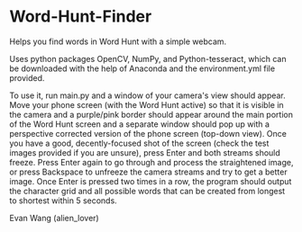 # Word-Hunt-Finder
Helps you find words in Word Hunt with a simple webcam.

Uses python packages OpenCV, NumPy, and Python-tesseract, which can be downloaded with the help of Anaconda and the environment.yml file provided.

To use it, run main.py and a window of your camera's view should appear. Move your phone screen (with the Word Hunt active) so that it is visible in the camera and a purple/pink border should appear around the main portion of the Word Hunt screen and a separate window should pop up with a perspective corrected version of the phone screen (top-down view).
Once you have a good, decently-focused shot of the screen (check the test images provided if you are unsure), press Enter and both streams should freeze. Press Enter again to go through and process the straightened image, or press Backspace to unfreeze the camera streams and try to get a better image.
Once Enter is pressed two times in a row, the program should output the character grid and all possible words that can be created from longest to shortest within 5 seconds.


Evan Wang (alien_lover)

